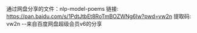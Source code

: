通过网盘分享的文件：nlp-model-poems
链接: https://pan.baidu.com/s/1PdtJtbEt8RoTmBOZWNg6lw?pwd=vw2n 提取码: vw2n 
--来自百度网盘超级会员v6的分享
